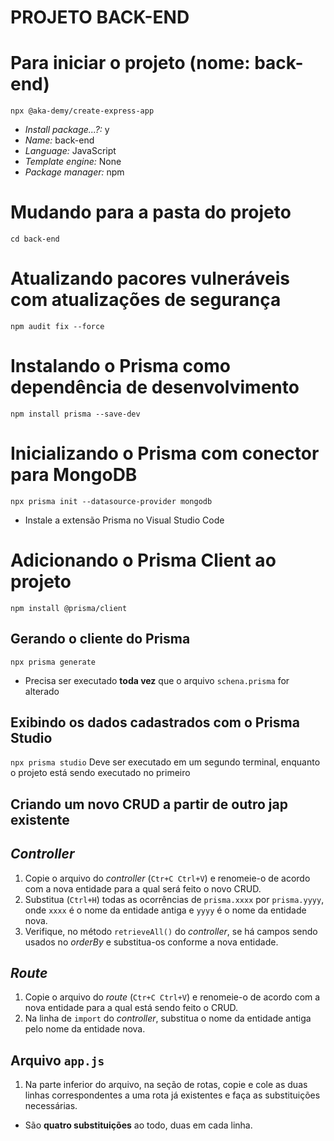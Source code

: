 PROJETO BACK-END
================

# Para iniciar o projeto (nome: back-end)
`npx @aka-demy/create-express-app`
* _Install package...?:_ y
* _Name:_ back-end
* _Language:_ JavaScript
* _Template engine:_ None
* _Package manager:_ npm

# Mudando para a pasta do projeto
`cd back-end`

# Atualizando pacores vulneráveis com atualizações de segurança
`npm audit fix --force`

# Instalando o Prisma como dependência de desenvolvimento
`npm install prisma --save-dev`

# Inicializando o Prisma com conector para MongoDB
`npx prisma init --datasource-provider mongodb`
* Instale a extensão Prisma no Visual Studio Code

# Adicionando o Prisma Client ao projeto
`npm install @prisma/client`

## Gerando o cliente do Prisma
`npx prisma generate`

* Precisa ser executado **toda vez** que o arquivo `schena.prisma` for alterado

## Exibindo os dados cadastrados com o Prisma Studio 
`npx prisma studio`
Deve ser executado em um segundo terminal, enquanto o projeto está sendo executado no primeiro

## Criando um novo CRUD a partir de outro jap existente

## _Controller_
1. Copie o arquivo do _controller_ (`Ctr+C Ctrl+V`) e renomeie-o de acordo com a nova entidade para a qual será feito o novo CRUD.
2. Substitua (`Ctrl+H`) todas as ocorrências de `prisma.xxxx` por `prisma.yyyy`, onde `xxxx` é o nome da entidade antiga e `yyyy` é o nome da entidade nova.
3. Verifique, no método `retrieveAll()` do _controller_, se há campos sendo usados no _orderBy_ e substitua-os conforme a nova entidade.


## _Route_
1. Copie o arquivo do _route_ (`Ctr+C Ctrl+V`) e renomeie-o de acordo com a nova entidade para a qual está sendo feito o CRUD.
2. Na linha de `import` do _controller_, substitua o nome da entidade antiga pelo nome da entidade nova.

## Arquivo `app.js`
1. Na parte inferior do arquivo, na seção de rotas, copie e cole as duas linhas correspondentes a uma rota já existentes e faça as substituições necessárias.
 * São **quatro substituições** ao todo, duas em cada linha.